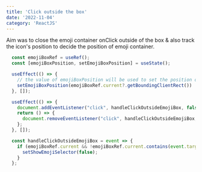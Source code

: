 ```yaml
---
title: 'Click outside the box'
date: '2022-11-04'
category: 'ReactJS'
---
```


Aim was to close the emoji container onClick outside of the box & also track the icon's position to decide the position of emoji container.

```js
  const emojiBoxRef = useRef();
  const [emojiBoxPosition, setEmojiBoxPosition] = useState();

  useEffect(() => {
    // the value of emojiBoxPosition will be used to set the position of emojiBox
    setEmojiBoxPosition(emojiBoxRef.current?.getBoundingClientRect())
  }, []);

  useEffect(() => {
    document.addEventListener("click", handleClickOutsideEmojiBox, false);
    return () => {
      document.removeEventListener("click", handleClickOutsideEmojiBox, false);
    };
  }, []);

  const handleClickOutsideEmojiBox = event => {
    if (emojiBoxRef.current && !emojiBoxRef.current.contains(event.target)) {
      setShowEmojiSelector(false);
    }
  };
```